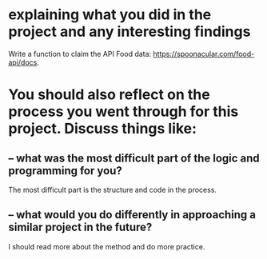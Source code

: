 
# explaining what you did in the project and any interesting findings
Write a function to claim the API Food data: https://spoonacular.com/food-api/docs.

# You should also reflect on the process you went through for this project. Discuss things like:
## – what was the most difficult part of the logic and programming for you?
The most difficult part is the structure and code in the process.

## – what would you do differently in approaching a similar project in the future?
I should read more about the method and do more practice.
